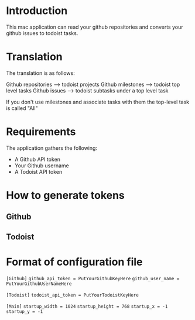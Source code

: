 # Introduction

This mac application can read your github repositories and converts your github issues to todoist tasks.

# Translation

The translation is as follows:

Github repositories --> todoist projects
Github milestones   --> todoist top level tasks
Github issues       --> todoist subtasks under a top level task

If you don't use milestones and associate tasks with them the top-level task is called "All"

# Requirements

The application gathers the following:

* A Github API token
* Your Github username
* A Todoist API token

# How to generate tokens

## Github

## Todoist



# Format of configuration file





`[Github]`
`github_api_token = PutYourGithubKeyHere`
`github_user_name = PutYourGithubUserNameHere`

`[Todoist]`
`todoist_api_token = PutYourTodoistKeyHere`

`[Main]`
`startup_width = 1024`
`startup_height = 768`
`startup_x = -1`
`startup_y = -1`

